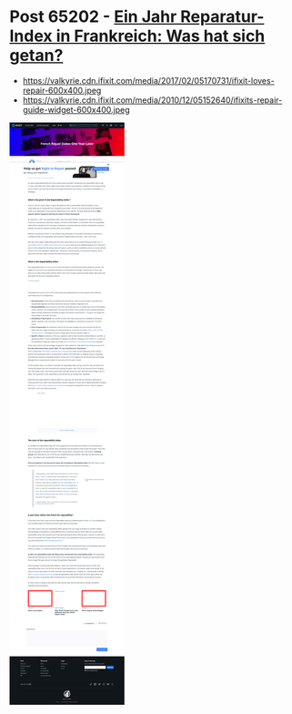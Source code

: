 # Post 65202 - [Ein Jahr Reparatur-Index in Frankreich: Was hat sich getan?](https://www.ifixit.com/News/65202/ein-jahr-reparatur-index-in-frankreich-was-hat-sich-getan)

- https://valkyrie.cdn.ifixit.com/media/2017/02/05170731/ifixit-loves-repair-600x400.jpeg
- https://valkyrie.cdn.ifixit.com/media/2010/12/05152640/ifixits-repair-guide-widget-600x400.jpeg

![screencap](screenshots/4155c133-aed3-4791-b021-517e5df0d26d.png)
